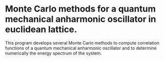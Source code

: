 # Monte Carlo methods for a quantum mechanical anharmonic oscillator in euclidean lattice. 
This program develops several Monte Carlo methods to compute correlation functions of a quantum mechanical anharmonic oscillator and to determine numerically the energy spectrum of the system.
